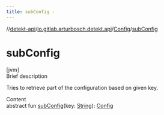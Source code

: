 ```yaml
---
title: subConfig -
---
```

//[detekt-api](../../index.md)/[io.gitlab.arturbosch.detekt.api](../index.md)/[Config](index.md)/[subConfig](sub-config.md)



# subConfig  
[jvm]  
Brief description  


Tries to retrieve part of the configuration based on given key.

  
Content  
abstract fun [subConfig](sub-config.md)(key: [String](https://kotlinlang.org/api/latest/jvm/stdlib/kotlin/-string/index.html)): [Config](index.md)  



